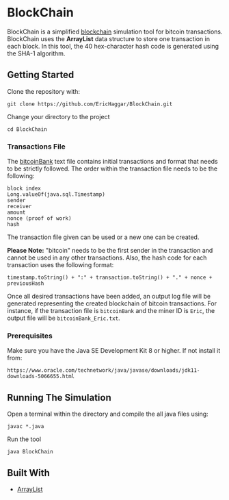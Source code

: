 # BlockChain

BlockChain is a simplified [blockchain](https://en.wikipedia.org/wiki/Blockchain) simulation tool for bitcoin transactions.  BlockChain uses the **ArrayList** data structure to store one transaction in each block. In this tool, the 40 hex-character hash code is generated using the SHA-1 algorithm.

## Getting Started 

Clone the repository with:

```
git clone https://github.com/EricHaggar/BlockChain.git
```

Change your directory to the project

```
cd BlockChain
```

### Transactions File

The [bitcoinBank](https://github.com/EricHaggar/Blockchain/blob/master/bitcoinBank.txt) text file contains initial transactions and format that needs to be strictly followed. The order within the transaction file needs to be the following:

```
block index
Long.valueOf(java.sql.Timestamp)
sender
receiver
amount
nonce (proof of work)
hash
```

The transaction file given can be used or a new one can be created.

**Please Note:** "bitcoin" needs to be the first sender in the transaction and cannot be used in any other transactions. Also, the hash code for each transaction uses the following format:

```
timestamp.toString() + ":" + transaction.toString() + "." + nonce + previousHash
```

Once all desired transactions have been added, an output log file will be generated representing the created blockchain of bitcoin transactions.  For instance, if the transaction file is `bitcoinBank` and the miner ID is `Eric`, the output file will be `bitcoinBank_Eric.txt`.

### Prerequisites

Make sure you have the Java SE Development Kit 8 or higher. If not install it from:

    https://www.oracle.com/technetwork/java/javase/downloads/jdk11-downloads-5066655.html


## Running The Simulation

Open a terminal within the directory and compile the all java files using:

```
javac *.java
```
Run the tool 

```
java BlockChain
```

## Built With

* [ArrayList](https://docs.oracle.com/javase/8/docs/api/java/util/ArrayList.html)



